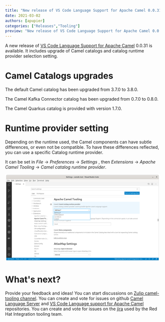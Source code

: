 ```yaml
---
title: "New release of VS Code Language Support for Apache Camel 0.0.31"
date: 2021-03-02
authors: [apupier]
categories: ["Releases","Tooling"]
preview: "New release of VS Code Language Support for Apache Camel 0.0.31: catalog updates and catalog runtime provider selection setting"
---
```


A new release of [VS Code Language Support for Apache Camel](https://marketplace.visualstudio.com/items?itemName=redhat.vscode-apache-camel) 0.0.31 is available. It includes upgrade of Camel catalogs and catalog runtime provider selection setting.

# Camel Catalogs upgrades

The default Camel catalog has been upgraded from 3.7.0 to 3.8.0.

The Camel Kafka Connector catalog has been upgraded from 0.7.0 to 0.8.0.

The Camel Quarkus catalog is provided with version 1.7.0.

# Runtime provider setting

Depending on the runtime used, the Camel components can have subtle differences, or even not be compatible. To have these differences reflected, you can use a specific Catalog runtime provider.

It can be set in *File* -> *Preferences* -> *Settings* , then *Extensions* -> *Apache Camel Tooling* -> *Camel catalog runtime provider*.

![Settings to choose the Camel Catalog runtime provider](./settingsToDeclareRuntimeProvider.png)

# What's next?

Provide your feedback and ideas!
You can start discussions on [Zulip camel-tooling channel](https://camel.zulipchat.com/#narrow/stream/258729-camel-tooling).
You can create and vote for issues on github [Camel Language Server](https://github.com/camel-tooling/camel-language-server/issues) and [VS Code Language support for Apache Camel](https://github.com/camel-tooling/camel-lsp-client-vscode/issues) repositories.
You can create and vote for issues on the [jira](https://issues.redhat.com/browse/FUSETOOLS2) used by the Red Hat Integration tooling team.
